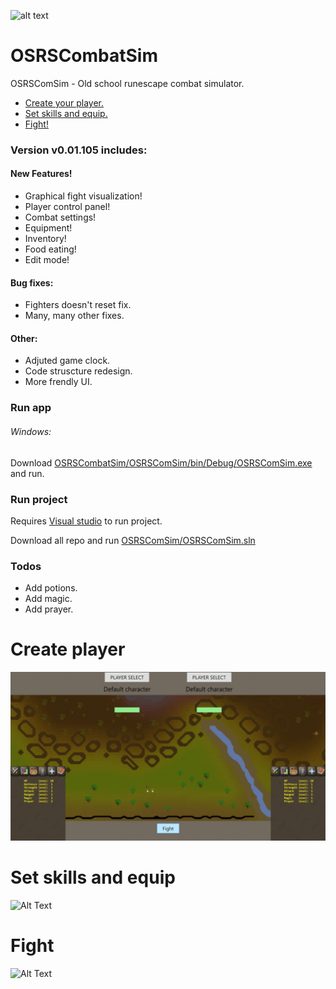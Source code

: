 ![alt text](https://github.com/D3j4-Vu/OSRSCombatSim/blob//master/OSRSComSim/Resources/OSRSBone.ico?raw=true)
# OSRSCombatSim

OSRSComSim - Old school runescape combat simulator.

  - [Create your player.](#create-player)  
  - [Set skills and equip.](#set-skill-and-equip)
  - [Fight!](#fight)


  
      
  
  
  


### Version v0.01.105 includes:
#### New Features!
* Graphical fight visualization!
* Player control panel!
* Combat settings!
* Equipment!
* Inventory!
* Food eating!
* Edit mode!

#### Bug fixes:
 * Fighters doesn't reset fix.
 * Many, many other fixes. 
 
#### Other:
* Adjuted game clock.
* Code struscture redesign.
* More frendly UI.

### Run app

###### Windows:
Download [ OSRSCombatSim/OSRSComSim/bin/Debug/OSRSComSim.exe](https://github.com/D3j4-Vu/OSRSCombatSim/blob/master/OSRSComSim/bin/Debug/OSRSComSim.exe) and run.

### Run project

Requires [Visual studio](https://visualstudio.microsoft.com/) to run project.

Download all repo and run [OSRSComSim/OSRSComSim.sln](https://github.com/D3j4-Vu/OSRSCombatSim/blob/master/OSRSComSim.sln/)


### Todos

 - Add potions.
 - Add magic.
 - Add prayer.

# Create player
![Alt Text](https://github.com/D3j4-Vu/OSRSCombatSim/blob/master/Gifs/create_player.gif?raw=true)
# Set skills and equip
![Alt Text](https://github.com/D3j4-Vu/OSRSCombatSim/blob/master/Gifs/setup_player.gif?raw=true)
# Fight
![Alt Text](https://github.com/D3j4-Vu/OSRSCombatSim/blob/master/Gifs/fight.gif?raw=true)

